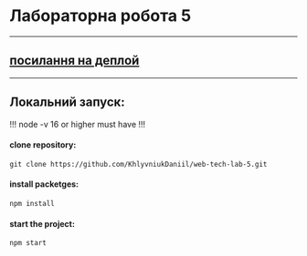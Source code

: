 # Лабораторна робота 5
____
## [посилання на деплой](https://khlyvniuk-daniil-web-programming-lab-5.netlify.app/)
____

## Локальний запуск:

!!! node -v 16 or higher must have !!!
 
#### clone repository: 
    git clone https://github.com/KhlyvniukDaniil/web-tech-lab-5.git
#### install packetges:     
    npm install
#### start the project:
    npm start

